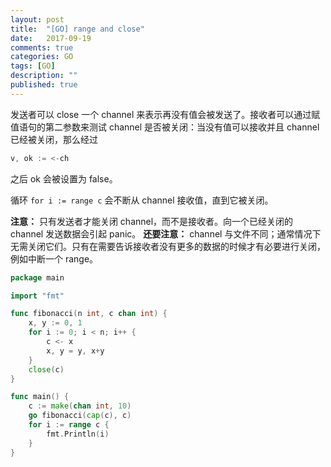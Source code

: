 ```yaml
---
layout: post
title:  "[GO] range and close"
date:   2017-09-19
comments: true
categories: GO
tags: [GO]
description: ""
published: true
---
```


发送者可以 close 一个 channel 来表示再没有值会被发送了。接收者可以通过赋值语句的第二参数来测试 channel 是否被关闭：当没有值可以接收并且 channel 已经被关闭，那么经过

```go
v, ok := <-ch
```

之后 ok 会被设置为 false。

循环 `for i := range c` 会不断从 channel 接收值，直到它被关闭。

**注意：** 只有发送者才能关闭 channel，而不是接收者。向一个已经关闭的 channel 发送数据会引起 panic。 **还要注意：** channel 与文件不同；通常情况下无需关闭它们。只有在需要告诉接收者没有更多的数据的时候才有必要进行关闭，例如中断一个 range。

```go
package main

import "fmt"

func fibonacci(n int, c chan int) {
    x, y := 0, 1
    for i := 0; i < n; i++ {
        c <- x
        x, y = y, x+y
    }
    close(c)
}

func main() {
    c := make(chan int, 10)
    go fibonacci(cap(c), c)
    for i := range c {
        fmt.Println(i)
    }
}
```
